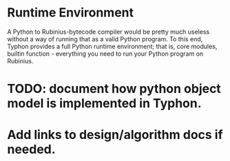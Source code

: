 Runtime Environment
===================

A Python to Rubinius-bytecode compiler would be pretty much useless without
a way of running that as a valid Python program. To this end, Typhon
provides a full Python runtime environment; that is, core modules,
builtin function - everything you need to run your Python program on
Rubinius.

# TODO: document how python object model is implemented in Typhon.
# Add links to design/algorithm docs if needed.
